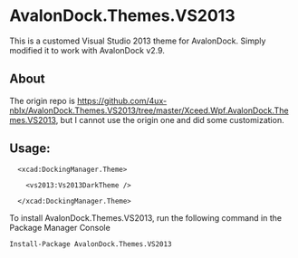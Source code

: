 # AvalonDock.Themes.VS2013

This is a customed Visual Studio 2013 theme for AvalonDock.
Simply modified it to work with AvalonDock v2.9.

## About

The origin repo is https://github.com/4ux-nbIx/AvalonDock.Themes.VS2013/tree/master/Xceed.Wpf.AvalonDock.Themes.VS2013, but I cannot use the origin one and did some customization.

## Usage:
```
  <xcad:DockingManager.Theme>

    <vs2013:Vs2013DarkTheme />

  </xcad:DockingManager.Theme>
```
To install AvalonDock.Themes.VS2013, run the following command in the Package Manager Console

`Install-Package AvalonDock.Themes.VS2013`

